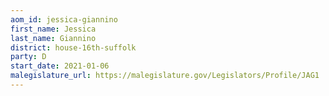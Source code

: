 ```yaml
---
aom_id: jessica-giannino
first_name: Jessica
last_name: Giannino
district: house-16th-suffolk
party: D
start_date: 2021-01-06
malegislature_url: https://malegislature.gov/Legislators/Profile/JAG1
---
```

